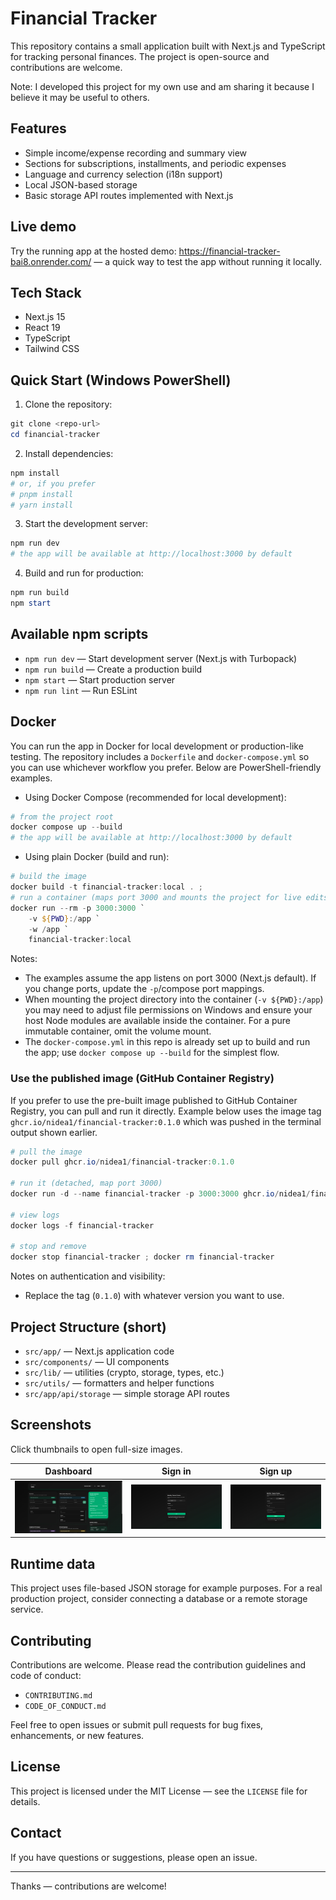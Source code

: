# Financial Tracker

This repository contains a small application built with Next.js and TypeScript for tracking personal finances. The project is open-source and contributions are welcome.

Note: I developed this project for my own use and am sharing it because I believe it may be useful to others.

## Features

- Simple income/expense recording and summary view
- Sections for subscriptions, installments, and periodic expenses
- Language and currency selection (i18n support)
- Local JSON-based storage
- Basic storage API routes implemented with Next.js

## Live demo

Try the running app at the hosted demo: https://financial-tracker-bai8.onrender.com/ — a quick way to test the app without running it locally.

## Tech Stack

- Next.js 15
- React 19
- TypeScript
- Tailwind CSS

## Quick Start (Windows PowerShell)

1. Clone the repository:

```powershell
git clone <repo-url>
cd financial-tracker
```

2. Install dependencies:

```powershell
npm install
# or, if you prefer
# pnpm install
# yarn install
```

3. Start the development server:

```powershell
npm run dev
# the app will be available at http://localhost:3000 by default
```

4. Build and run for production:

```powershell
npm run build
npm start
```

## Available npm scripts

- `npm run dev` — Start development server (Next.js with Turbopack)
- `npm run build` — Create a production build
- `npm start` — Start production server
- `npm run lint` — Run ESLint

## Docker

You can run the app in Docker for local development or production-like testing. The repository includes a `Dockerfile` and `docker-compose.yml` so you can use whichever workflow you prefer. Below are PowerShell-friendly examples.

- Using Docker Compose (recommended for local development):

```powershell
# from the project root
docker compose up --build
# the app will be available at http://localhost:3000 by default
```

- Using plain Docker (build and run):

```powershell
# build the image
docker build -t financial-tracker:local . ;
# run a container (maps port 3000 and mounts the project for live edits if desired)
docker run --rm -p 3000:3000 `
	-v ${PWD}:/app `
	-w /app `
	financial-tracker:local
```

Notes:
- The examples assume the app listens on port 3000 (Next.js default). If you change ports, update the `-p`/compose port mappings.
- When mounting the project directory into the container (`-v ${PWD}:/app`) you may need to adjust file permissions on Windows and ensure your host Node modules are available inside the container. For a pure immutable container, omit the volume mount.
- The `docker-compose.yml` in this repo is already set up to build and run the app; use `docker compose up --build` for the simplest flow.

### Use the published image (GitHub Container Registry)

If you prefer to use the pre-built image published to GitHub Container Registry, you can pull and run it directly. Example below uses the image tag `ghcr.io/nidea1/financial-tracker:0.1.0` which was pushed in the terminal output shown earlier.

```powershell
# pull the image
docker pull ghcr.io/nidea1/financial-tracker:0.1.0

# run it (detached, map port 3000)
docker run -d --name financial-tracker -p 3000:3000 ghcr.io/nidea1/financial-tracker:0.1.0

# view logs
docker logs -f financial-tracker

# stop and remove
docker stop financial-tracker ; docker rm financial-tracker
```

Notes on authentication and visibility:
- Replace the tag (`0.1.0`) with whatever version you want to use.

## Project Structure (short)

- `src/app/` — Next.js application code
- `src/components/` — UI components
- `src/lib/` — utilities (crypto, storage, types, etc.)
- `src/utils/` — formatters and helper functions
- `src/app/api/storage` — simple storage API routes

## Screenshots

Click thumbnails to open full-size images.

| Dashboard | Sign in | Sign up |
| --- | --- | --- |
| [<img src="docs/screenshots/dashboard.png" alt="Dashboard" width="320">](docs/screenshots/dashboard.png) | [<img src="docs/screenshots/signin.png" alt="Sign in" width="320">](docs/screenshots/signin.png) | [<img src="docs/screenshots/signup.png" alt="Sign up" width="320">](docs/screenshots/signup.png) |

## Runtime data

This project uses file-based JSON storage for example purposes. For a real production project, consider connecting a database or a remote storage service.

## Contributing

Contributions are welcome. Please read the contribution guidelines and code of conduct:

- `CONTRIBUTING.md`
- `CODE_OF_CONDUCT.md`

Feel free to open issues or submit pull requests for bug fixes, enhancements, or new features.

## License

This project is licensed under the MIT License — see the `LICENSE` file for details.

## Contact

If you have questions or suggestions, please open an issue.

---

Thanks — contributions are welcome!
